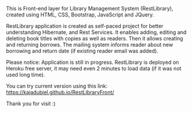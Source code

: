 This is Front-end layer for Library Management System (RestLibrary), created using HTML, CSS, Bootstrap, JavaScript and JQuery.

RestLibrary application is created as self-paced project for better understanding Hibernate, and Rest Services. It enables adding, editing and deleting book titles with copies as well as readers. Then it allows creating and returning borrows. The mailing system informs reader about new borrowing and return date (if existing reader email was added).

Please notice: Application is still in progress. RestLibrary is deployed on Heroku free server, it may need even 2 minutes to load data (if it was not used long time).

You can try current version using this link: https://kajadubiel.github.io/RestLibraryFront/

Thank you for visit :)
